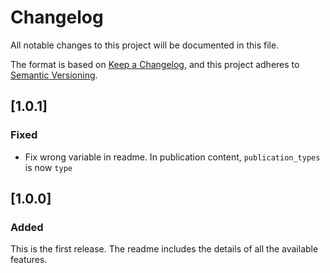# Changelog
All notable changes to this project will be documented in this file.

The format is based on [Keep a Changelog](https://keepachangelog.com/en/1.0.0/),
and this project adheres to [Semantic Versioning](https://semver.org/spec/v2.0.0.html).

## [1.0.1]

### Fixed

- Fix wrong variable in readme. In publication content, `publication_types` is now `type`

## [1.0.0]

### Added

This is the first release.
The readme includes the details of all the available features.
